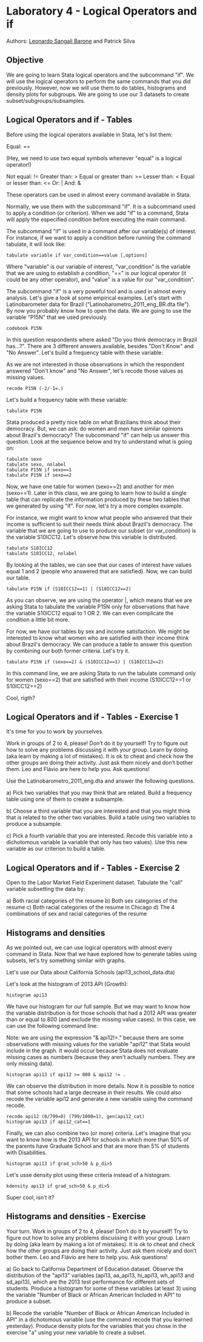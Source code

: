 # Laboratory 4 - Logical Operators and if

Authors: [Leonardo Sangali Barone](leonardo.barone@usp.br) and Patrick Silva

## Objective

We are going to learn Stata logical operators and the subcommand "if". We will use the logical operators to perform the same commands that you did previously. However, now we will use them to do tables, histograms and density plots for subgroups. We are going to use our 3 datasets to create subset/subgroups/subsamples.

## Logical Operators and if - Tables

Before using the logical operators available in Stata, let's list them:

Equal: == 

(Hey, we need to use two equal symbols whenever "equal" is a logical operator!)

Not equal: != 
Greater than: >
Equal or greater than: >=
Lesser than: <
Equal or lesser than: <=
Or: | 
And: &

These operators can be used in almost every command available in Stata. 

Normally, we use them with the subcommand "if". It is a subcommand used to apply a condition (or criterion). When we add "if" to a command, Stata will apply the especified condition before executing the main command.

The subcommand "if" is used in a command after our variable(s) of interest. For instance, if we want to apply a condition before running the command tabulate, it will look like:

```
tabulate variable if var_condition==value [,options]
```

Where "variable" is our variable of interest, "var_condition" is the variable that we are using to establish a condition, "==" is our logical operator (it could be any other operator), and "value" is a value for our "var_condition".

The subcommand "if" is a very poweful tool and is used in almost every analysis. Let's give a look at some empirical examples.
Let's start with Latinobarometer data for Brazil ("Latinobarometro_2011_eng_BR.dta file"). By now you probably know how to open the data. We are going to use the variable "P15N" that we used previously.

```
codebook P15N
```

In this question respondents where asked "Do you think democracy in Brazil has...?". There are 3 different answers available, besides "Don't Know" and "No Answer". Let's build a frequency table with these variable:

As we are not interested in those observations in which the respondent answered "Don't know" and "No Answer", let's recode those values as missing values.

```
recode P15N (-2/-1=.)
```

Let's build a frequency table with these variable:

```
tabulate P15N
```

Stata produced a pretty nice table on what Brazilians think about their democracy. But, we can ask: do women and men have similar opinions about Brazil's democracy? The subcommand "if" can help us answer this question. Look at the sequence below and try to understand what is going on:

```
tabulate sexo
tabulate sexo, nolabel
tabulate P15N if sexo==1
tabulate P15N if sexo==2
```

Now, we have one table for women (sexo==2) and another for men (sexo==1). Later in this class, we are going to learn how to build a single table that can replicate the information produced by these two tables that we generated by using "if". For now, let's try a more complex example.

For instance, we might want to know what people who answered that their income is sufficient to suit their needs think about Brazil's democracy. The variable that we are going to use to produce our subset (or var_condition) is the variable S10ICC12. Let's observe how this variable is distributed.

```
tabulate S10ICC12
tabulate S10ICC12, nolabel
```

By looking at the tables, we can see that our cases of interest have values equal 1 and 2 (people who answered that are satisfied). Now, we can build our table.

```
tabulate P15N if (S10ICC12==1) | (S10ICC12==2)
```

As you can observe, we are using the operator |, which means that we are asking Stata to tabulate the variable P15N only for observations that have the variable S10ICC12 equal to 1 OR 2. We can even complicate the condition a little bit more.

For now, we have our tables by sex and income satisfaction. We might be interested to know what women who are satisfied with their income think about Brazil's democracy. We can produce a table to answer this question by combining our both former criteria. Let's try it.

```
tabulate P15N if (sexo==2) & (S10ICC12==1) | (S10ICC12==2) 
```

In this command line, we are asking Stata to run the tabulate command only for
women (sexo==2) that are satisfied with their income (S10ICC12==1 or S10ICC12==2)

Cool, rigth?

## Logical Operators and if - Tables - Exercise 1

It's time for you to work by yourselves.

Work in groups of 2 to 4, please! Don’t do it by yourself! Try to figure out how to solve any problems discussing it with
your group. Learn by doing (aka learn by making a lot of mistakes). It is ok to cheat and check how the other groups are doing their
activity. Just ask them nicely and don’t bother them. Leo and Flávio are here to help you. Ask questions!

Use the Latinobarometro_2011_eng.dta and answer the following questions.

a) Pick two variables that you may think that are related. Build a frequency table using one of them to create a subsample.

b) Choose a third variable that you are interested and that you might think that is related to the other two variables. Build a table using two variables to produce a subsample. 

c) Pick a fourth variable that you are interested. Recode this variable into a dichotomous variable (a variable that only has two values). Use this new variable as our criterion to build a table.

## Logical Operators and if - Tables - Exercise 2

Open to the Labor Market Field Experiment dataset. Tabulate the "call" variable subsetting the data by:

a) Both racial categories of the resume
b) Both sex categories of the resume
c) Both racial categories of the resume in Chicago
d) The 4 combinations of sex and racial categories of the resume

## Histograms and densities

As we pointed out, we can use logical operators with almost every command in Stata. Now that we have explored how to generate tables using subsets, let's try something similar with graphs.

Let's use our Data about California Schools (api13_school_data.dta)

Let's look at the histogram of 2013 API (Growth):

```
histogram api13
```

We have our histogram for our full sample. But we may want to know how the variable distribution is for those schools that had a 2012 API was greater than or equal to 800 (and exclude the missing value cases). In this case, we can use the following command line:

Note: we are using the expression "& api12!=." because there are some observations with missing values for the variable "api12" that Stata would include in the graph. It would occur because Stata does not evaluate missing cases as numbers (because they aren't actually numbers. They are only missing data).

```
histogram api13 if api12 >= 800 & api12 != .
```

We can observe the distribution in more details. Now it is possible to notice that some schools had a large decrease in their results. We could also recode the variable api12 and generate a new variable using the command recode.

```
recode api12 (0/799=0) (799/1000=1), gen(api12_cat)
histogram api13 if api12_cat==1
```

Finally, we can also combine two (or more) criteria. Let's imagine that you want to know how is the 
2013 API for schools in which more than 50% of the parents have Graduate School and 
that are more than 5% of students with Disabilities.

```
histogram api13 if grad_sch>50 & p_di>5
```

Let's usse density plot using these criteria instead of a histogram.

```
kdensity api13 if grad_sch>50 & p_di>5
```

Super cool, isn't it?

## Histograms and densities - Exercise

Your turn. Work in groups of 2 to 4, please! Don’t do it by yourself! Try to figure out how to solve any problems discussing it with
your group. Learn by doing (aka learn by making a lot of mistakes). It is ok to cheat and check how the other groups are doing their activity. Just ask them nicely and don’t bother them. Leo and Flávio are here to help you. Ask questions!

a) Go back to California Department of Education dataset. Observe the distribution of the "api13" variables (api13, aa_api13, hi_api13, wh_api13 and sd_api13), which are the 2013 test performance for different sets of students. Produce a histogram for some of these variables (at least 3) using the variable "Number of Black or African American Included in API" to produce a subset.

b) Recode the variable "Number of Black or African American Included in API" in a dichotomous variable (use the command recode that you learned yesterday). Produce density plots for the variables that you chose in the exercise "a" using your new variable to create a subset.

